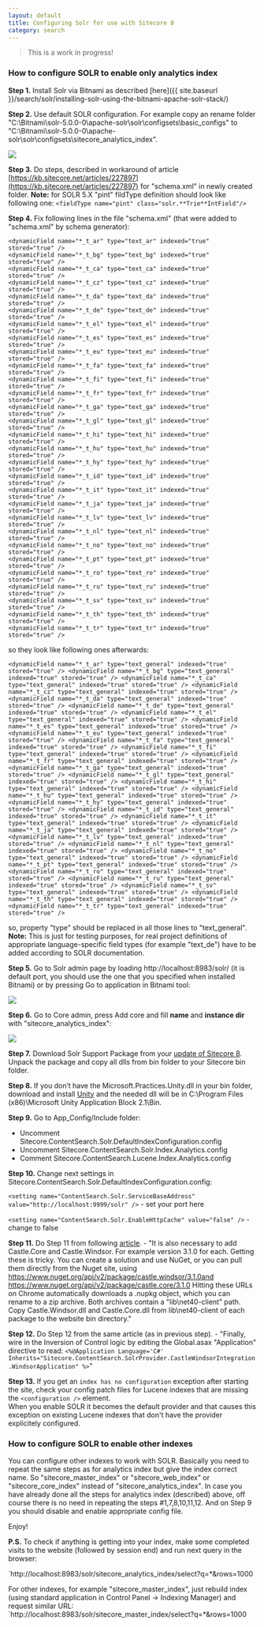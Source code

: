 ```yaml
---
layout: default
title: Configuring Solr for use with Sitecore 8
category: search
---
```


> This is a work in progress!

### How to configure SOLR to enable only analytics index 

**Step 1.** Install Solr via Bitnami as described  [here]({{ site.baseurl }}/search/solr/installing-solr-using-the-bitnami-apache-solr-stack/)

**Step 2.** Use default SOLR configuration. For example copy an rename folder "C:\Bitnami\solr-5.0.0-0\apache-solr\solr\configsets\basic_configs" to "C:\Bitnami\solr-5.0.0-0\apache-solr\solr\configsets\sitecore_analytics_index".

<img src="/docs/images/search/solr/Configuring-Solr-for-use-with-Sitecore-8/solrfolder.png"  />

**Step 3.** Do steps, described in workaround of article [https://kb.sitecore.net/articles/227897](https://kb.sitecore.net/articles/227897) for "schema.xml" in newly created folder.
    **Note:** for SOLR 5.X "pint" fildType definition should look like following one:
`<fieldType name="pint" class="solr.**Trie**IntField"/>`

**Step 4.** Fix following lines in the file "schema.xml" (that were added to "schema.xml" by schema generator):
```
<dynamicField name="*_t_ar" type="text_ar" indexed="true" stored="true" />
<dynamicField name="*_t_bg" type="text_bg" indexed="true" stored="true" />
<dynamicField name="*_t_ca" type="text_ca" indexed="true" stored="true" />
<dynamicField name="*_t_cz" type="text_cz" indexed="true" stored="true" />
<dynamicField name="*_t_da" type="text_da" indexed="true" stored="true" />
<dynamicField name="*_t_de" type="text_de" indexed="true" stored="true" />
<dynamicField name="*_t_el" type="text_el" indexed="true" stored="true" />
<dynamicField name="*_t_es" type="text_es" indexed="true" stored="true" />
<dynamicField name="*_t_eu" type="text_eu" indexed="true" stored="true" />
<dynamicField name="*_t_fa" type="text_fa" indexed="true" stored="true" />
<dynamicField name="*_t_fi" type="text_fi" indexed="true" stored="true" />
<dynamicField name="*_t_fr" type="text_fr" indexed="true" stored="true" />
<dynamicField name="*_t_ga" type="text_ga" indexed="true" stored="true" />
<dynamicField name="*_t_gl" type="text_gl" indexed="true" stored="true" />
<dynamicField name="*_t_hi" type="text_hi" indexed="true" stored="true" />
<dynamicField name="*_t_hu" type="text_hu" indexed="true" stored="true" />
<dynamicField name="*_t_hy" type="text_hy" indexed="true" stored="true" />
<dynamicField name="*_t_id" type="text_id" indexed="true" stored="true" />
<dynamicField name="*_t_it" type="text_it" indexed="true" stored="true" />
<dynamicField name="*_t_ja" type="text_ja" indexed="true" stored="true" />
<dynamicField name="*_t_lv" type="text_lv" indexed="true" stored="true" />
<dynamicField name="*_t_nl" type="text_nl" indexed="true" stored="true" />
<dynamicField name="*_t_no" type="text_no" indexed="true" stored="true" />
<dynamicField name="*_t_pt" type="text_pt" indexed="true" stored="true" />
<dynamicField name="*_t_ro" type="text_ro" indexed="true" stored="true" />
<dynamicField name="*_t_ru" type="text_ru" indexed="true" stored="true" />
<dynamicField name="*_t_sv" type="text_sv" indexed="true" stored="true" />
<dynamicField name="*_t_th" type="text_th" indexed="true" stored="true" />
<dynamicField name="*_t_tr" type="text_tr" indexed="true" stored="true" />
```

so they look like following ones afterwards:

`<dynamicField name="*_t_ar" type="text_general" indexed="true" stored="true" />
<dynamicField name="*_t_bg" type="text_general" indexed="true" stored="true" />
<dynamicField name="*_t_ca" type="text_general" indexed="true" stored="true" />
<dynamicField name="*_t_cz" type="text_general" indexed="true" stored="true" />
<dynamicField name="*_t_da" type="text_general" indexed="true" stored="true" />
<dynamicField name="*_t_de" type="text_general" indexed="true" stored="true" />
<dynamicField name="*_t_el" type="text_general" indexed="true" stored="true" />
<dynamicField name="*_t_es" type="text_general" indexed="true" stored="true" />
<dynamicField name="*_t_eu" type="text_general" indexed="true" stored="true" />
<dynamicField name="*_t_fa" type="text_general" indexed="true" stored="true" />
<dynamicField name="*_t_fi" type="text_general" indexed="true" stored="true" />
<dynamicField name="*_t_fr" type="text_general" indexed="true" stored="true" />
<dynamicField name="*_t_ga" type="text_general" indexed="true" stored="true" />
<dynamicField name="*_t_gl" type="text_general" indexed="true" stored="true" />
<dynamicField name="*_t_hi" type="text_general" indexed="true" stored="true" />
<dynamicField name="*_t_hu" type="text_general" indexed="true" stored="true" />
<dynamicField name="*_t_hy" type="text_general" indexed="true" stored="true" />
<dynamicField name="*_t_id" type="text_general" indexed="true" stored="true" />
<dynamicField name="*_t_it" type="text_general" indexed="true" stored="true" />
<dynamicField name="*_t_ja" type="text_general" indexed="true" stored="true" />
<dynamicField name="*_t_lv" type="text_general" indexed="true" stored="true" />
<dynamicField name="*_t_nl" type="text_general" indexed="true" stored="true" />
<dynamicField name="*_t_no" type="text_general" indexed="true" stored="true" />
<dynamicField name="*_t_pt" type="text_general" indexed="true" stored="true" />
<dynamicField name="*_t_ro" type="text_general" indexed="true" stored="true" />
<dynamicField name="*_t_ru" type="text_general" indexed="true" stored="true" />
<dynamicField name="*_t_sv" type="text_general" indexed="true" stored="true" />
<dynamicField name="*_t_th" type="text_general" indexed="true" stored="true" />
<dynamicField name="*_t_tr" type="text_general" indexed="true" stored="true" />`

so, property "type" should be replaced in all those lines to "text_general".
**Note:** This is just for testing purposes, for real project definitions of appropriate language-specific field types (for example "text_de") have to be added according to SOLR documentation.

**Step 5.** Go to Solr admin page by loading http://localhost:8983/solr/ (it is default port, you should use the one that you specified when installed Bitnami) or by pressing Go to application in Bitnami tool:

<img src="/docs/images/search/solr/Configuring-Solr-for-use-with-Sitecore-8/bitnamistart.png"  />

**Step 6.** Go to Core admin, press Add core and fill **name** and **instance dir** with "sitecore_analytics_index":

<img src="/docs/images/search/solr/Configuring-Solr-for-use-with-Sitecore-8/addcore.png"  />

**Step 7.** Download Solr Support Package from your <a href="https://dev.sitecore.net/Downloads/Sitecore_Experience_Platform/8_0.aspx" >update of Sitecore 8</a>. Unpack the package and copy all dlls from bin folder to your Sitecore bin folder.

**Step 8.** If you don’t have the Microsoft.Practices.Unity.dll in your bin folder, download and install <a href="http://www.microsoft.com/en-gb/download/details.aspx?id=17866">Unity</a> and the needed dll will be in C:\Program Files (x86)\Microsoft Unity Application Block 2.1\Bin.

**Step 9.** Go to App_Config/Include folder:

- Uncomment Sitecore.ContentSearch.Solr.DefaultIndexConfiguration.config
- Uncomment Sitecore.ContentSearch.Solr.Index.Analytics.config
- Comment Sitecore.ContentSearch.Lucene.Index.Analytics.config

**Step 10.** Change next settings in Sitecore.ContentSearch.Solr.DefaultIndexConfiguration.config:

`<setting name="ContentSearch.Solr.ServiceBaseAddress" value="http://localhost:9999/solr" />` - set your port here

`<setting name="ContentSearch.Solr.EnableHttpCache" value="false" />` - change to false

**Step 11.** Do Step 11 from following [article](http://www.dansolovay.com/2013/05/setting-up-solr-with-sitecore-7.html). - "It is also necessary to add Castle.Core and Castle.Windsor. For example version 3.1.0 for each. Getting these is tricky. You can create a solution and use NuGet, or you can pull them directly from the Nuget site, using https://www.nuget.org/api/v2/package/castle.windsor/3.1.0and https://www.nuget.org/api/v2/package/castle.core/3.1.0 Hitting these URLs on Chrome automatically downloads a .nupkg object, which you can rename to a zip archive. Both archives contain a "lib\net40-client" path. Copy Castle.Windsor.dll and Castle.Core.dll from lib\net40-client of each package to the website bin directory."

**Step 12.** Do Step 12 from the same article (as in previous step). - "Finally, wire in the Inversion of Control logic by editing the Global.asax "Application" directive to read:
`<%@Application Language='C#' Inherits="Sitecore.ContentSearch.SolrProvider.CastleWindsorIntegration.WindsorApplication" %>`" 

**Step 13.** If you get an `index has no configuration` exception after starting the site, check your config patch files for Lucene indexes that are missing the `<configuration />` element.  
When you enable SOLR it becomes the default provider and that causes this exception on existing Lucene indexes that don't have the provider explicitely configured.   

### How to configure SOLR to enable other indexes

You can configure other indexes to work with SOLR. Basically you need to repeat the same steps as for analytics index but give the index correct name. So "sitecore_master_index" or "sitecore_web_index" or "sitecore_core_index" instead of "sitecore_analytics_index".
In case you have already done all the steps for analytics index (described) above, off course there is no need in repeating the steps #1,7,8,10,11,12. And on Step 9 you should disable and enable appropriate config file.  

Enjoy!

**P.S.** To check if anything is getting into your index, make some completed visits to the website (followed by session end) and run next query in the browser:

`http://localhost:8983/solr/sitecore_analytics_index/select?q=*&rows=1000

For other indexes, for example "sitecore_master_index", just rebuild index (using standard application in Control Panel -> Indexing Manager) and request similar URL: `http://localhost:8983/solr/sitecore_master_index/select?q=*&rows=1000
